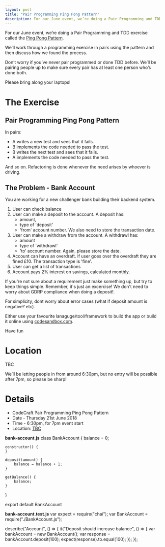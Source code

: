```yaml
---
layout: post
title: "Pair Programming Ping Pong Pattern"
description: For our June event, we’re doing a Pair Programming and TDD exercise called the Ping Pong Pattern. 7pm, Thursday 21st June 2018, at TBC.
---
```



For our June event, we’re doing a Pair Programming and TDD exercise called the [Ping Pong Pattern](http://wiki.c2.com/?PairProgrammingPingPongPattern).

We’ll work through a programming exercise in pairs using the pattern and then discuss how we found the process.

Don’t worry if you’ve never pair programmed or done TDD before. We’ll be pairing people up to make sure every pair has at least one person who’s done both.

Please bring along your laptops!

# The Exercise

## Pair Programming Ping Pong Pattern

In pairs:

 * A writes a new test and sees that it fails.
 * B implements the code needed to pass the test.
 * B writes the next test and sees that it fails.
 * A implements the code needed to pass the test.

And so on. Refactoring is done whenever the need arises by whoever is driving.



## The Problem - Bank Account
You are working for a new challenger bank building their backend system.

1. User can check balance
2. User can make a deposit to the account. 
	A deposit has:
	  - amount,
	  - type of 'deposit' 
	  - 'from' account number. 
	We also need to store the transaction date.
3. User can make a withdraw from the account.
    A withdrawl has:
   	  - amount
   	  - type of 'withdrawl'
   	  - 'to' account number. 
   	Again, please store the date.
4. Account can have an overdraft. If user goes over the overdraft they are fined £10. The transaction type is 'fine'.
5. User can get a list of transactions
6. Account pays 2% interest on savings, calculated monthly.

If you're not sure about a requirement just make something up, but try to keep things simple. Remember, it's just an excercise! We don't need to worry about GDRP compliance when doing a deposit!.

For simplicity, dont worry about error cases (what if deposit amount is negative? etc).

Either use your favourite lanaguge/tool/framework to build the app or build it online using [codesandbox.com](https://codesandbox.io/s/qvk4ow0rqq).

Have fun

# Location
TBC

We’ll be letting people in from around 6:30pm, but no entry will be possible after 7pm, so please be sharp!

# Details 
* CodeCraft Pair Programming Ping Pong Pattern
* Date - Thursday 21st June 2018
* Time - 6:30pm, for 7pm event start
* Location: <a href="https://goo.gl/maps/TBC">TBC</a>

**bank-account.js**
class BankAccount {
	balance = 0;

  	constructor() {
  	}

  	deposit(amount) {
  		balance = balance + 1;
  	}

  	getBalance() {
  		balance;
  	}
}

export default BankAccount

**bank-account.test.js**
var expect = require("chai");
var BankAccount = require("./BankAccount.js");

describe("Account", () => {
  it("Deposit should increase balance", () => {
    var bankAccount = new BankAccount();
    var response = bankAccount.deposit(100);
    expect(response).to.equal(100);
  });
});
